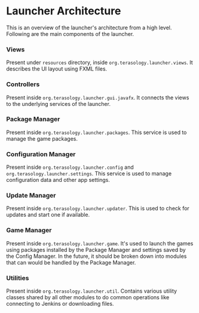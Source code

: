 # Launcher Architecture
This is an overview of the launcher's architecture from
a high level. Following are the main components of the
launcher.

### Views
Present under `resources` directory, inside
`org.terasology.launcher.views`.
It describes the UI layout using FXML files.

### Controllers
Present inside `org.terasology.launcher.gui.javafx`.
It connects the views to the underlying services
of the launcher.

### Package Manager
Present inside `org.terasology.launcher.packages`.
This service is used to manage the game packages.

### Configuration Manager
Present inside `org.terasology.launcher.config`
and `org.terasology.launcher.settings`.
This service is used to manage configuration data
and other app settings.

### Update Manager
Present inside `org.terasology.launcher.updater`.
This is used to check for updates and start one
if available.

### Game Manager
Present inside `org.terasology.launcher.game`.
It's used to launch the games using packages
installed by the Package Manager and settings
saved by the Config Manager. In the future, it
should be broken down into modules that can
would be handled by the Package Manager.

### Utilities
Present inside `org.terasology.launcher.util`.
Contains various utility classes shared by all
other modules to do common operations like
connecting to Jenkins or downloading files.
